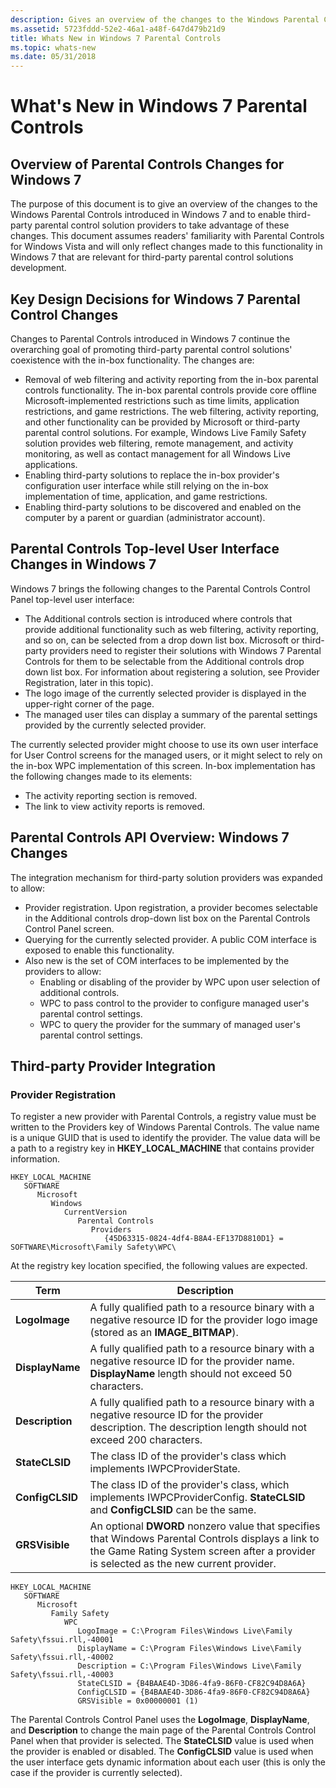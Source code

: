 ```yaml
---
description: Gives an overview of the changes to the Windows Parental Controls introduced in Windows 7.
ms.assetid: 5723fddd-52e2-46a1-a48f-647d479b21d9
title: Whats New in Windows 7 Parental Controls
ms.topic: whats-new
ms.date: 05/31/2018
---
```


# What's New in Windows 7 Parental Controls

## Overview of Parental Controls Changes for Windows 7

The purpose of this document is to give an overview of the changes to the Windows Parental Controls introduced in Windows 7 and to enable third-party parental control solution providers to take advantage of these changes. This document assumes readers' familiarity with Parental Controls for Windows Vista and will only reflect changes made to this functionality in Windows 7 that are relevant for third-party parental control solutions development.

## Key Design Decisions for Windows 7 Parental Control Changes

Changes to Parental Controls introduced in Windows 7 continue the overarching goal of promoting third-party parental control solutions' coexistence with the in-box functionality. The changes are:

-   Removal of web filtering and activity reporting from the in-box parental controls functionality. The in-box parental controls provide core offline Microsoft-implemented restrictions such as time limits, application restrictions, and game restrictions. The web filtering, activity reporting, and other functionality can be provided by Microsoft or third-party parental control solutions. For example, Windows Live Family Safety solution provides web filtering, remote management, and activity monitoring, as well as contact management for all Windows Live applications.
-   Enabling third-party solutions to replace the in-box provider's configuration user interface while still relying on the in-box implementation of time, application, and game restrictions.
-   Enabling third-party solutions to be discovered and enabled on the computer by a parent or guardian (administrator account).

## Parental Controls Top-level User Interface Changes in Windows 7

Windows 7 brings the following changes to the Parental Controls Control Panel top-level user interface:

-   The Additional controls section is introduced where controls that provide additional functionality such as web filtering, activity reporting, and so on, can be selected from a drop down list box. Microsoft or third-party providers need to register their solutions with Windows 7 Parental Controls for them to be selectable from the Additional controls drop down list box. For information about registering a solution, see Provider Registration, later in this topic).
-   The logo image of the currently selected provider is displayed in the upper-right corner of the page.
-   The managed user tiles can display a summary of the parental settings provided by the currently selected provider.

The currently selected provider might choose to use its own user interface for User Control screens for the managed users, or it might select to rely on the in-box WPC implementation of this screen. In-box implementation has the following changes made to its elements:

-   The activity reporting section is removed.
-   The link to view activity reports is removed.

## Parental Controls API Overview: Windows 7 Changes

The integration mechanism for third-party solution providers was expanded to allow:

-   Provider registration. Upon registration, a provider becomes selectable in the Additional controls drop-down list box on the Parental Controls Control Panel screen.
-   Querying for the currently selected provider. A public COM interface is exposed to enable this functionality.
-   Also new is the set of COM interfaces to be implemented by the providers to allow:
    -   Enabling or disabling of the provider by WPC upon user selection of additional controls.
    -   WPC to pass control to the provider to configure managed user's parental control settings.
    -   WPC to query the provider for the summary of managed user's parental control settings.

## Third-party Provider Integration

### Provider Registration

To register a new provider with Parental Controls, a registry value must be written to the Providers key of Windows Parental Controls. The value name is a unique GUID that is used to identify the provider. The value data will be a path to a registry key in **HKEY\_LOCAL\_MACHINE** that contains provider information.

```
HKEY_LOCAL_MACHINE
   SOFTWARE
      Microsoft
         Windows
            CurrentVersion
               Parental Controls
                  Providers
                     {45D63315-0824-4df4-B8A4-EF137D8810D1} = SOFTWARE\Microsoft\Family Safety\WPC\
```

At the registry key location specified, the following values are expected.



| Term                                                                                                                 | Description                                                                                                                                                                                             |
|----------------------------------------------------------------------------------------------------------------------|---------------------------------------------------------------------------------------------------------------------------------------------------------------------------------------------------------|
| <span id="LogoImage"></span><span id="logoimage"></span><span id="LOGOIMAGE"></span>**LogoImage**<br/>         | A fully qualified path to a resource binary with a negative resource ID for the provider logo image (stored as an **IMAGE\_BITMAP**).<br/>                                                        |
| <span id="DisplayName"></span><span id="displayname"></span><span id="DISPLAYNAME"></span>**DisplayName**<br/> | A fully qualified path to a resource binary with a negative resource ID for the provider name. **DisplayName** length should not exceed 50 characters.<br/>                                       |
| <span id="Description"></span><span id="description"></span><span id="DESCRIPTION"></span>**Description**<br/> | A fully qualified path to a resource binary with a negative resource ID for the provider description. The description length should not exceed 200 characters.<br/>                               |
| <span id="StateCLSID"></span><span id="stateclsid"></span><span id="STATECLSID"></span>**StateCLSID**<br/>     | The class ID of the provider's class which implements IWPCProviderState.<br/>                                                                                                                     |
| <span id="ConfigCLSID"></span><span id="configclsid"></span><span id="CONFIGCLSID"></span>**ConfigCLSID**<br/> | The class ID of the provider's class, which implements IWPCProviderConfig. **StateCLSID** and **ConfigCLSID** can be the same.<br/>                                                               |
| <span id="GRSVisible"></span><span id="grsvisible"></span><span id="GRSVISIBLE"></span>**GRSVisible**<br/>     | An optional **DWORD** nonzero value that specifies that Windows Parental Controls displays a link to the Game Rating System screen after a provider is selected as the new current provider.<br/> |



 

```
HKEY_LOCAL_MACHINE
   SOFTWARE
      Microsoft
         Family Safety
            WPC
               LogoImage = C:\Program Files\Windows Live\Family Safety\fssui.rll,-40001
               DisplayName = C:\Program Files\Windows Live\Family Safety\fssui.rll,-40002
               Description = C:\Program Files\Windows Live\Family Safety\fssui.rll,-40003
               StateCLSID = {B4BAAE4D-3D86-4fa9-86F0-CF82C94D8A6A}
               ConfigCLSID = {B4BAAE4D-3D86-4fa9-86F0-CF82C94D8A6A}
               GRSVisible = 0x00000001 (1)
```

The Parental Controls Control Panel uses the **LogoImage**, **DisplayName**, and **Description** to change the main page of the Parental Controls Control Panel when that provider is selected. The **StateCLSID** value is used when the provider is enabled or disabled. The **ConfigCLSID** value is used when the user interface gets dynamic information about each user (this is only the case if the provider is currently selected).

 

 




